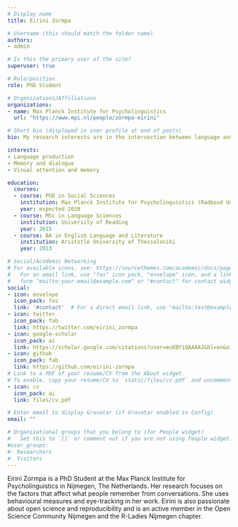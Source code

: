 ```yaml
---
# Display name
title: Eirini Zormpa

# Username (this should match the folder name)
authors:
- admin

# Is this the primary user of the site?
superuser: true

# Role/position
role: PhD Student

# Organizations/Affiliations
organizations:
- name: Max Planck Institute for Psycholinguistics
  url: "https://www.mpi.nl/people/zormpa-eirini"

# Short bio (displayed in user profile at end of posts)
bio: My research interests are in the intersection between language and memory, with an emphasis on language production and communication.

interests:
- Language production
- Memory and dialogue
- Visual attention and memory

education:
  courses:
  - course: PhD in Social Sciences
    institution: Max Planck Institute for Psycholinguistics (Radboud University)
    year: expected 2020
  - course: MSc in Language Sciences
    institution: University of Reading
    year: 2015
  - course: BA in English Language and Literature
    institution: Aristotle University of Thessaloniki
    year: 2013

# Social/Academic Networking
# For available icons, see: https://sourcethemes.com/academic/docs/page-builder/#icons
#   For an email link, use "fas" icon pack, "envelope" icon, and a link in the
#   form "mailto:your-email@example.com" or "#contact" for contact widget.
social:
- icon: envelope
  icon_pack: fas
  link: '#contact'  # For a direct email link, use "mailto:test@example.org".
- icon: twitter
  icon_pack: fab
  link: https://twitter.com/eirini_zormpa
- icon: google-scholar
  icon_pack: ai
  link: https://scholar.google.com/citations?user=mcKBYiQAAAAJ&hl=en&oi=ao
- icon: github
  icon_pack: fab
  link: https://github.com/eirini-zormpa
# Link to a PDF of your resume/CV from the About widget.
# To enable, copy your resume/CV to `static/files/cv.pdf` and uncomment the lines below.
- icon: cv
  icon_pack: ai
  link: files/cv.pdf

# Enter email to display Gravatar (if Gravatar enabled in Config)
email: ""

# Organizational groups that you belong to (for People widget)
#   Set this to `[]` or comment out if you are not using People widget.
#user_groups:
#- Researchers
#- Visitors
---
```


Eirini Zormpa is a PhD Student at the Max Planck Institute for Psycholinguistics in Nijmegen, The Netherlands. Her research focuses on the factors that affect what people remember from conversations. She uses behavioural measures and eye-tracking in her work. Eirini is also passionate about open science and reproducibility and is an active member in the Open Science Community Nijmegen and the R-Ladies Nijmegen chapter.
